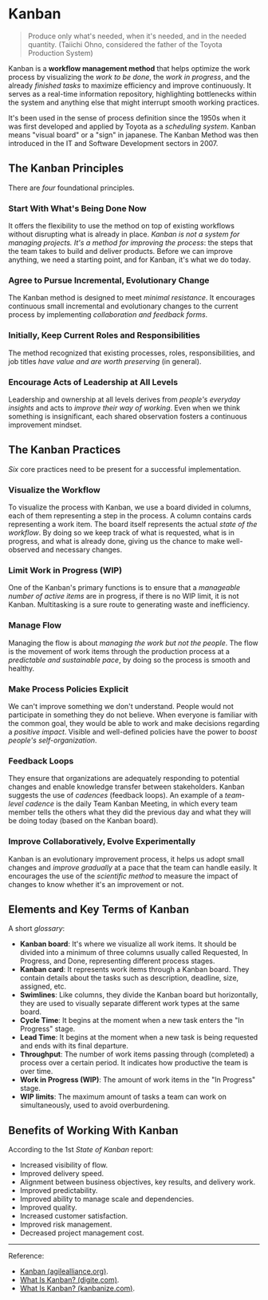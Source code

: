 # Kanban

>Produce only what's needed, when it's needed, and in the needed quantity. (Taiichi Ohno, considered the father of the Toyota Production System)

Kanban is a **workflow management method** that helps optimize the work process by visualizing the *work to be done*, the *work in progress*, and the already *finished tasks* to maximize efficiency and improve continuously. It serves as a real-time information repository, highlighting bottlenecks within the system and anything else that might interrupt smooth working practices.

It's been used in the sense of process definition since the 1950s when it was first developed and applied by Toyota as a *scheduling system*. Kanban means "visual board" or a "sign" in japanese. The Kanban Method was then introduced in the IT and Software Development sectors in 2007.

## The Kanban Principles

There are *four* foundational principles.

### Start With What's Being Done Now

It offers the flexibility to use the method on top of existing workflows without disrupting what is already in place. *Kanban is not a system for managing projects. It's a method for improving the process*: the steps that the team takes to build and deliver products. Before we can improve anything, we need a starting point, and for Kanban, it's what we do today.

### Agree to Pursue Incremental, Evolutionary Change

The Kanban method is designed to meet *minimal resistance*. It encourages continuous small incremental and evolutionary changes to the current process by implementing *collaboration and feedback forms*.

### Initially, Keep Current Roles and Responsibilities

The method recognized that existing processes, roles, responsibilities, and job titles *have value and are worth preserving* (in general).

### Encourage Acts of Leadership at All Levels

Leadership and ownership at all levels derives from *people's everyday insights* and acts to *improve their way of working*. Even when we think something is insignificant, each shared observation fosters a continuous improvement mindset.

## The Kanban Practices

*Six* core practices need to be present for a successful implementation.

### Visualize the Workflow

To visualize the process with Kanban, we use a board divided in columns, each of them representing a step in the process. A column contains cards representing a work item. The board itself represents the actual *state of the workflow*. By doing so we keep track of what is requested, what is in progress, and what is already done, giving us the chance to make well-observed and necessary changes.

### Limit Work in Progress (WIP)

One of the Kanban's primary functions is to ensure that a *manageable number of active items* are in progress, if there is no WIP limit, it is not Kanban. Multitasking is a sure route to generating waste and inefficiency.

### Manage Flow

Managing the flow is about *managing the work but not the people*. The flow is the movement of work items through the production process at a *predictable and sustainable pace*, by doing so the process is smooth and healthy.

### Make Process Policies Explicit

We can't improve something we don't understand. People would not participate in something they do not believe. When everyone is familiar with the common goal, they would be able to work and make decisions regarding a *positive impact*. Visible and well-defined policies have the power to *boost people's self-organization*.

### Feedback Loops

They ensure that organizations are adequately responding to potential changes and enable knowledge transfer between stakeholders. Kanban suggests the use of *cadences* (feedback loops). An example of a *team-level cadence* is the daily Team Kanban Meeting, in which every team member tells the others what they did the previous day and what they will be doing today (based on the Kanban board).

### Improve Collaboratively, Evolve Experimentally

Kanban is an evolutionary improvement process, it helps us adopt small changes and *improve gradually* at a pace that the team can handle easily. It encourages the use of the *scientific method* to measure the impact of changes to know whether it's an improvement or not.

## Elements and Key Terms of Kanban

A short *glossary*:

- **Kanban board**: It's where we visualize all work items. It should be divided into a minimum of three columns usually called Requested, In Progress, and Done, representing different process stages.
- **Kanban card**: It represents work items through a Kanban board. They contain details about the tasks such as description, deadline, size, assigned, etc.
- **Swimlines**: Like columns, they divide the Kanban board but horizontally, they are used to visually separate different work types at the same board.
- **Cycle Time**: It begins at the moment when a new task enters the "In Progress" stage.
- **Lead Time**: It begins at the moment when a new task is being requested and ends with its final departure.
- **Throughput**: The number of work items passing through (completed) a process over a certain period. It indicates how productive the team is over time.
- **Work in Progress (WIP)**: The amount of work items in the "In Progress" stage.
- **WIP limits**: The maximum amount of tasks a team can work on simultaneously, used to avoid overburdening.

## Benefits of Working With Kanban

According to the 1st *State of Kanban* report:

- Increased visibility of flow.
- Improved delivery speed.
- Alignment between business objectives, key results, and delivery work.
- Improved predictability.
- Improved ability to manage scale and dependencies.
- Improved quality.
- Increased customer satisfaction.
- Improved risk management.
- Decreased project management cost.

---

Reference:

- [Kanban (agilealliance.org)](https://www.agilealliance.org/glossary/kanban/).
- [What Is Kanban? (digite.com)](https://www.digite.com/kanban/what-is-kanban/).
- [What Is Kanban? (kanbanize.com)](https://kanbanize.com/kanban-resources/getting-started/what-is-kanban).
